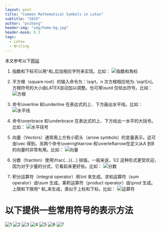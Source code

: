 ```yaml
---
layout: post
title: "Common Mathematical Symbols in Latex"
subtitle: "2019"
author: "pxzhang"
header-img: "img/home-bg.jpg"
header-mask: 0.3
tags:
  - Latex
  - Writing
---
```

本文参考以下[网站](http://www.mohu.org/info/symbols/symbols.htm)

1. 指数和下标可以用^和_后加相应字符来实现。比如：
![指数和角标](http://pxzhang94.github.io/img/posts/latex_symbols/marker.gif)

2. 平方根（square root）的输入命令为：\sqrt，n 次方根相应地为: \sqrt[n]。方根符号的大小由LATEX自动加以调整。也可用\surd 仅给出符号。比如：
![方根](http://pxzhang94.github.io/img/posts/latex_symbols/root.gif)

3. 命令\overline 和\underline 在表达式的上、下方画出水平线。比如：
![水平线](http://pxzhang94.github.io/img/posts/latex_symbols/horizon.gif)

4. 命令\overbrace 和\underbrace 在表达式的上、下方给出一水平的大括号。比如：
![水平括号](http://pxzhang94.github.io/img/posts/latex_symbols/brace.gif)

5. 向量（Vectors）通常用上方有小箭头（arrow symbols）的变量表示。这可由\vec 得到。另两个命令\overrightarrow 和\overleftarrow在定义从A 到B 的向量时非常有用。比如：
![向量](http://pxzhang94.github.io/img/posts/latex_symbols/vector.gif)

6. 分数（fraction）使用\frac{...}{...} 排版。一般来说，1/2 这种形式更受欢迎，因为对于少量的分式，它看起来更好些。比如：
![分数](http://pxzhang94.github.io/img/posts/latex_symbols/fraction.gif)

7. 积分运算符（integral operator）用\int 来生成。求和运算符（sum operator）由\sum 生成。乘积运算符（product operator）由\prod 生成。上限和下限用^ 和_来生成，类似于上标和下标。比如：
![运算符](http://pxzhang94.github.io/img/posts/latex_symbols/operator.gif)

# 以下提供一些常用符号的表示方法
![1](http://pxzhang94.github.io/img/posts/latex_symbols/1.gif)
![2](http://pxzhang94.github.io/img/posts/latex_symbols/2.gif)
![3](http://pxzhang94.github.io/img/posts/latex_symbols/3.gif)
![4](http://pxzhang94.github.io/img/posts/latex_symbols/4.gif)
![5](http://pxzhang94.github.io/img/posts/latex_symbols/5.gif)
![6](http://pxzhang94.github.io/img/posts/latex_symbols/6.gif)
![7](http://pxzhang94.github.io/img/posts/latex_symbols/7.gif)
